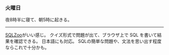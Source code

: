 ### 火曜日

夜8時半に寝て、朝5時に起きる。

---

[SQLZoo](https://sqlzoo.net/wiki/SQL_Tutorial)がいい感じ。
クイズ形式で問題が出て、ブラウザ上で SQL を書いて結果を確認できる。
日本語にも対応。
SQLの簡単な問題や、文法を思い出す程度ならこれで十分かも。